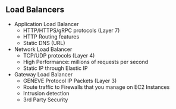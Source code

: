 ## Load Balancers
- Application Load Balancer
  - HTTP/HTTPS/gRPC protocols (Layer 7)
  - HTTP Routing features
  - Static DNS (URL)
- Network Load Balancer
  - TCP/UDP protocols (Layer 4)
  - High Performance: millions of requests per second
  - Static IP through Elastic IP
- Gateway Load Balancer
  - GENEVE Protocol IP Packets (Layer 3)
  - Route traffic to Firewalls that you manage on EC2 Instances
  - Intrusion detection
  - 3rd Party Security
